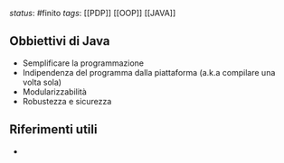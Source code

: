 *status*: #finito
*tags*:  [[PDP]] [[OOP]] [[JAVA]]

## Obbiettivi di Java

* Semplificare la programmazione
* Indipendenza del programma dalla piattaforma (a.k.a compilare una volta sola)
* Modularizzabilità
* Robustezza e sicurezza

## Riferimenti utili

* 
